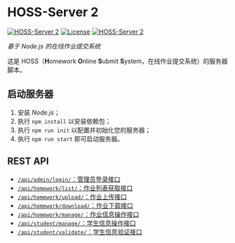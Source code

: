 # HOSS-Server 2

[![HOSS-Server 2](https://img.shields.io/badge/HOSS%20Server%202-developing-inactive.svg?logo=Node.js)](https://github.com/zsz12251665/HOSS-Server-2)
[![License](https://img.shields.io/github/license/zsz12251665/HOSS-Server-2.svg)](https://github.com/zsz12251665/HOSS-Server-2/blob/master/LICENCE)
[![HOSS-Server 2](https://img.shields.io/badge/contributing-manual-informational.svg)](https://github.com/zsz12251665/HOSS-Server-2/blob/master/contributing.md)

*基于 Node.js 的在线作业提交系统*

这是 HOSS（**H**omework **O**nline **S**ubmit **S**ystem，在线作业提交系统）的服务器脚本。

## 启动服务器

1. 安装 *Node.js*；
2. 执行 `npm install` 以安装依赖包；
3. 执行 `npm run init` 以配置并初始化您的服务器；
4. 执行 `npm run start` 即可启动服务器。

## REST API

-  [`/api/admin/login/`：管理员登录接口](https://github.com/zsz12251665/HOSS-Server-2/wiki/管理员登录接口)
-  [`/api/homework/list/`：作业列表获取接口](https://github.com/zsz12251665/HOSS-Server-2/wiki/作业列表获取接口)
-  [`/api/homework/upload/`：作业上传接口](https://github.com/zsz12251665/HOSS-Server-2/wiki/作业上传接口)
-  [`/api/homework/download/`：作业下载接口](https://github.com/zsz12251665/HOSS-Server-2/wiki/作业下载接口)
-  [`/api/homework/manage/`：作业信息操作接口](https://github.com/zsz12251665/HOSS-Server-2/wiki/作业信息操作接口)
-  [`/api/student/manage/`：学生信息操作接口](https://github.com/zsz12251665/HOSS-Server-2/wiki/学生信息操作接口)
-  [`/api/student/validate/`：学生信息验证接口](https://github.com/zsz12251665/HOSS-Server-2/wiki/学生信息验证接口)
